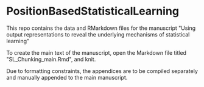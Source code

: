 # PositionBasedStatisticalLearning

This repo contains the data and RMarkdown files for the manuscript "Using output representations to reveal the underlying mechanisms of statistical learning"

To create the main text of the manuscript, open the Markdown file titled "SL_Chunking_main.Rmd", and knit.

Due to formatting constraints, the appendices are to be compiled separately and manually appended to the main manuscript.